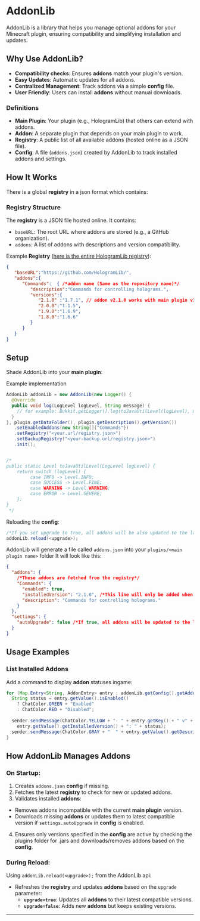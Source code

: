 # AddonLib

AddonLib is a library that helps you manage optional addons for your Minecraft plugin, ensuring compatibility and simplifying installation and updates.

## Why Use AddonLib?

- **Compatibility checks**: Ensures **addons** match your plugin's version.
- **Easy Updates**: Automatic updates for all addons.
- **Centralized Management**: Track addons via a simple **config** file.
- **User Friendly**: Users can install **addons** without manual downloads.

### Definitions

- **Main Plugin**: Your plugin (e.g., HologramLib) that others can extend with addons.
- **Addon**: A separate plugin that depends on your main plugin to work.
- **Registry**: A public list of all available addons (hosted online as a JSON file).
- **Config**: A file (`addons.json`) created by AddonLib to track installed addons and settings.

## How It Works

There is a global **registry** in a json format which contains:

### Registry Structure
The **registry** is a JSON file hosted online. It contains:
- `baseURL`: The root URL where addons are stored (e.g., a GitHub organization).
- `addons`: A list of addons with descriptions and version compatibility.

Example **Registry** ([here is the entire HologramLib registry](https://raw.githubusercontent.com/HologramLib/Addons/main/registry.json)):
````json
{
   "baseURL":"https://github.com/HologramLib/",
   "addons":{
      "Commands":  { /*addon name (Same as the repository name)*/
         "description":"Commands for controlling holograms.",
         "versions":{
            "2.1.0" :"1.7.1", // addon v2.1.0 works with main plugin v1.7.1
            "2.0.0":"1.1.5",
            "1.9.0":"1.6.9",
            "1.8.0":"1.6.6"
         }
      }
   }
}
````

## Setup

Shade AddonLib into your **main plugin**:

Example implementation
````java
AddonLib addonLib = new AddonLib(new Logger() {
  @Override
  public void log(LogLevel logLevel, String message) {
    // for example: Bukkit.getLogger().log(toJavaUtilLevel(logLevel), message);
  }
}, plugin.getDataFolder(), plugin.getDescription().getVersion())
   .setEnabledAddons(new String[]{"Commands"})
   .setRegistry("<your.url/registry.json>")
   .setBackupRegistry("<your-backup.url/registry.json>")
   .init();


/*
public static Level toJavaUtilLevel(LogLevel logLevel) {
    return switch (logLevel) {
         case INFO -> Level.INFO;
         case SUCCESS -> Level.FINE;
         case WARNING -> Level.WARNING;
         case ERROR -> Level.SEVERE;
    };
}
 */
````

Reloading the **config**:
`````java
/*If you set upgrade to true, all addons will be also updated to the latest compatible version*/
addonLib.reload(<upgrade>);
`````

AddonLib will generate a file called `addons.json` into your `plugins/<main plugin name>` folder
It will look like this:
````json
{
  "addons": {
    /*These addons are fetched from the registry*/
    "Commands": { 
      "enabled": true,
      "installedVersion": "2.1.0", /*This line will only be added when that addon is enabled and successfully downloaded*/
      "description": "Commands for controlling holograms."
    }
  },
  "settings": {
    "autoUpgrade": false /*If true, all addons will be updated to the latest compatible version on startup*/
  }
}
````


## Usage Examples

### List Installed Addons
Add a command to display **addon** statuses ingame:
```java
for (Map.Entry<String, AddonEntry> entry : addonLib.getConfig().getAddonEntries().entrySet()) {
  String status = entry.getValue().isEnabled() 
    ? ChatColor.GREEN + "Enabled" 
    : ChatColor.RED + "Disabled";
  
  sender.sendMessage(ChatColor.YELLOW + "- " + entry.getKey() + " v" + 
    entry.getValue().getInstalledVersion() + ": " + status);
  sender.sendMessage(ChatColor.GRAY + "  " + entry.getValue().getDescription());
}
```

## How AddonLib Manages Addons

### On Startup:
1. Creates `addons.json` **config** if missing.
2. Fetches the latest **registry** to check for new or updated addons.
3. Validates installed **addons**:
  - Removes addons incompatible with the current **main plugin** version.
  - Downloads missing **addons** or updates them to latest compatible version if `settings.autoUpgrade` in **config** is enabled.
4. Ensures only versions specified in the **config** are active by checking the plugins folder for .jars and downloads/removes addons based on the **config**.

### During Reload:
Using `addonLib.reload(<upgrade>);` from the AddonLib api:
- Refreshes the **registry** and updates **addons** based on the `upgrade` parameter:
  - **`upgrade=true`**: Updates all **addons** to their latest compatible versions.
  - **`upgrade=false`**: Adds new **addons** but keeps existing versions.

---
